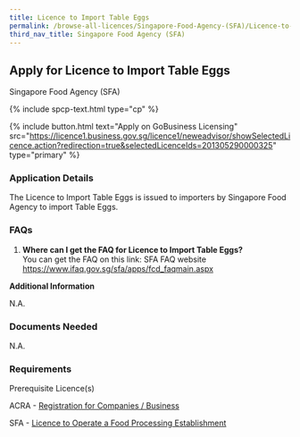 ```yaml
---
title: Licence to Import Table Eggs
permalink: /browse-all-licences/Singapore-Food-Agency-(SFA)/Licence-to-Import-Table-Eggs
third_nav_title: Singapore Food Agency (SFA)
---
```


## Apply for Licence to Import Table Eggs

Singapore Food Agency (SFA)

{% include spcp-text.html type="cp" %}

{% include button.html text="Apply on GoBusiness Licensing" src="https://licence1.business.gov.sg/licence1/neweadvisor/showSelectedLicence.action?redirection=true&selectedLicenceIds=201305290000325" type="primary" %}

<H3>Application Details</H3>

<p>The Licence to Import Table Eggs is issued to importers by Singapore Food Agency to import Table Eggs.</p>
 <h3>FAQs</h3>
 <ol>
 <li><strong>Where can I get the FAQ for Licence to Import Table Eggs?</strong> <br />You can get the FAQ on this link: SFA FAQ website <a href="https://www.ifaq.gov.sg/sfa/apps/fcd_faqmain.aspx" target="_blank" rel="noopener">https://www.ifaq.gov.sg/sfa/apps/fcd_faqmain.aspx</a></li>
 </ol>

<strong>Additional Information</strong>

N.A.

<H3>Documents Needed</H3>

N.A.

<H3>Requirements</H3>

<p>Prerequisite Licence(s)</p>
<p>ACRA - <a href="https://www.acra.gov.sg/Home/" target="_blank" rel="noopener">Registration for Companies / Business</a></p>
<p>SFA - <a href="https://licence1.business.gov.sg/licence1/neweadvisor/showSelectedLicence.action" target="_blank" rel="noopener">Licence to Operate a Food Processing Establishment</a></p>

